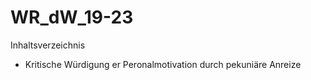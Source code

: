 # WR_dW_19-23

Inhaltsverzeichnis
- Kritische Würdigung er Peronalmotivation durch pekuniäre Anreize
